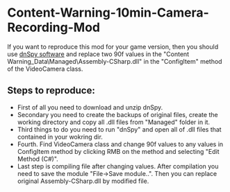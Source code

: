 # Content-Warning-10min-Camera-Recording-Mod
If you want to reproduce this mod for your game version, then you should use [dnSpy software][dnSpy] and replace two 90f values in the "Content Warning_Data\Managed\Assembly-CSharp.dll" in the "ConfigItem" method of the VideoCamera class.
## Steps to reproduce:
- First of all you need to download and unzip dnSpy.
- Secondary you need to create the backups of original files, create the working directory and copy all .dll files from "Managed" folder in it.
- Third things to do you need to run "dnSpy" and open all of .dll files that contained in your wokring dir.
- Fourth. Find VideoCamera class and change 90f values to any values in ConfigItem method by clicking RMB on the method and selecting "Edit Method (C#)".
- Last step is compiling file after changing values. After compilation you need to save the module "File->Save module..". Then you can replace original Assembly-CSharp.dll by modified file.

[dnSpy]: https://github.com/dnSpy/dnSpy
